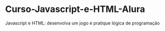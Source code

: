 # Curso-Javascript-e-HTML-Alura
 Javascript e HTML: desenvolva um jogo e pratique lógica de programação
